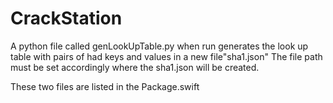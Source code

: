 # CrackStation

A python file called genLookUpTable.py when run generates the look up table with pairs of had keys and values in a new file"sha1.json"
The file path must be set accordingly where the sha1.json will be created.

These two files are listed in the Package.swift
